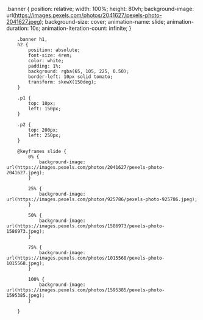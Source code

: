  .banner {
            position: relative;
            width: 100%;
            height: 80vh;
            background-image: url(https://images.pexels.com/photos/2041627/pexels-photo-2041627.jpeg);
            background-size: cover;
            animation-name: slide;
            animation-duration: 10s;
            animation-iteration-count: infinite;
        }

        .banner h1,
        h2 {
            position: absolute;
            font-size: 4rem;
            color: white;
            padding: 1%;
            background: rgba(65, 105, 225, 0.50);
            border-left: 10px solid tomato;
            transform: skewX(150deg);
        }

        .p1 {
            top: 10px;
            left: 150px;
        }

        .p2 {
            top: 200px;
            left: 250px;
        }

        @keyframes slide {
            0% {
                background-image: url(https://images.pexels.com/photos/2041627/pexels-photo-2041627.jpeg);
            }

            25% {
                background-image: url(https://images.pexels.com/photos/925786/pexels-photo-925786.jpeg);
            }

            50% {
                background-image: url(https://images.pexels.com/photos/1586973/pexels-photo-1586973.jpeg);
            }

            75% {
                background-image: url(https://images.pexels.com/photos/1015568/pexels-photo-1015568.jpeg);
            }

            100% {
                background-image: url(https://images.pexels.com/photos/1595385/pexels-photo-1595385.jpeg);
            }

        }
